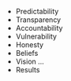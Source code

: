 
- Predictability
- Transparency
- Accountability
- Vulnerability
- Honesty
- Beliefs
- Vision
...
- Results
